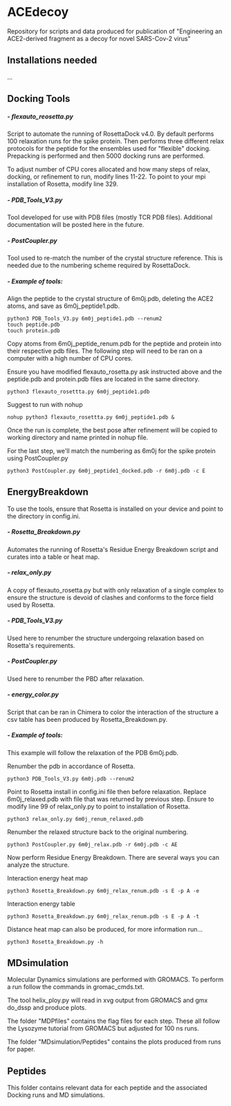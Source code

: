# ACEdecoy
Repository for scripts and data produced for publication of "Engineering an ACE2-derived fragment as a decoy for novel SARS-Cov-2 virus"

## Installations needed
...

## Docking Tools

##### - flexauto_reosetta.py
Script to automate the running of RosettaDock v4.0. By default performs 100 relaxation runs for the spike protein. Then performs three different relax protocols for the peptide for the ensembles used for "flexible" docking. Prepacking is performed and then 5000 docking runs are performed.

To adjust number of CPU cores allocated and how many steps of relax, docking, or refinement to run, modify lines 11-22. To point to your mpi installation of Rosetta, modify line 329.

##### - PDB_Tools_V3.py
Tool developed for use with PDB files (mostly TCR PDB files). Additional documentation will be posted here in the future.

##### - PostCoupler.py
Tool used to re-match the number of the crystal structure reference. This is needed due to the numbering scheme required by RosettaDock.

##### - Example of tools:
Align the peptide to the crystal structure of 6m0j.pdb, deleting the ACE2 atoms, and save as 6m0j_peptide1.pdb.

```
python3 PDB_Tools_V3.py 6m0j_peptide1.pdb --renum2
touch peptide.pdb
touch protein.pdb
```

Copy atoms from 6m0j_peptide_renum.pdb for the peptide and protein into their respective pdb files. The following step will need to be ran on a computer with a high number of CPU cores.

Ensure you have modified flexauto_rosetta.py ask instructed above and the peptide.pdb and protein.pdb files are located in the same directory.
```
python3 flexauto_rosettta.py 6m0j_peptide1.pdb
```

Suggest to run with nohup
```
nohup python3 flexauto_rosettta.py 6m0j_peptide1.pdb &
```

Once the run is complete, the best pose after refinement will be copied to working directory and name printed in nohup file.

For the last step, we'll match the numbering as 6m0j for the spike protein using PostCoupler.py
```
python3 PostCoupler.py 6m0j_peptide1_docked.pdb -r 6m0j.pdb -c E
```


## EnergyBreakdown
To use the tools, ensure that Rosetta is installed on your device and point to the directory in config.ini.

##### - Rosetta_Breakdown.py
Automates the running of Rosetta's Residue Energy Breakdown script and curates into a table or heat map.

##### - relax_only.py
A copy of flexauto_rosetta.py but with only relaxation of a single complex to ensure the structure is devoid of clashes and conforms to the force field used by Rosetta.

##### - PDB_Tools_V3.py
Used here to renumber the structure undergoing relaxation based on Rosetta's requirements.

##### - PostCoupler.py
Used here to renumber the PBD after relaxation.

##### - energy_color.py
Script that can be ran in Chimera to color the interaction of the structure a csv table has been produced by Rosetta_Breakdown.py.

##### - Example of tools:
This example will follow the relaxation of the PDB 6m0j.pdb.

Renumber the pdb in accordance of Rosetta.
```
python3 PDB_Tools_V3.py 6m0j.pdb --renum2
```

Point to Rosetta install in config.ini file then before relaxation. Replace 6m0j_relaxed.pdb with file that was returned by previous step. Ensure to modify line 99 of relax_only.py to point to installation of Rosetta.
```
python3 relax_only.py 6m0j_renum_relaxed.pdb
```

Renumber the relaxed structure back to the original numbering.
```
python3 PostCoupler.py 6m0j_relax.pdb -r 6m0j.pdb -c AE
```

Now perform Residue Energy Breakdown. There are several ways you can analyze the structure.

Interaction energy heat map
```
python3 Rosetta_Breakdown.py 6m0j_relax_renum.pdb -s E -p A -e
```

Interaction energy table
```
python3 Rosetta_Breakdown.py 6m0j_relax_renum.pdb -s E -p A -t
```

Distance heat map can also be produced, for more information run...
```
python3 Rosetta_Breakdown.py -h
```

## MDsimulation
Molecular Dynamics simulations are performed with GROMACS. To perform a run follow the commands in gromac_cmds.txt.

The tool helix_ploy.py will read in xvg output from GROMACS and gmx do_dssp and produce plots.

The folder "MDPfiles" contains the flag files for each step. These all follow the Lysozyme tutorial from GROMACS but adjusted for 100 ns runs. 

The folder "MDsimulation/Peptides" contains the plots produced from runs for paper.

## Peptides
This folder contains relevant data for each peptide and the associated Docking runs and MD simulations.
